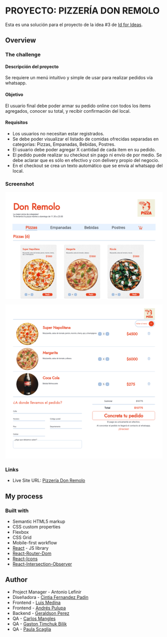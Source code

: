 # PROYECTO: PIZZERÍA DON REMOLO

Esta es una solución para el proyecto de la idea #3 de [Id for Ideas](https://idforideas.com/).

## Overview

### The challenge

#### Descripción del proyecto

Se requiere un menú intuitivo y simple de usar para realizar pedidos vía whatsapp.

#### Objetivo

El usuario final debe poder armar su pedido online con todos los ítems agregados,
conocer su total, y recibir confirmación del local.  


#### Requisitos

- Los usuarios no necesitan estar registrados.
- Se debe poder visualizar el listado de comidas ofrecidas separadas en categorías:
Pizzas, Empanadas, Bebidas, Postres.
- El usuario debe poder agregar X cantidad de cada item en su pedido.
- El pedido puede realizar su checkout sin pago ni envío de por medio. Se debe aclarar
que es sólo en efectivo y con delivery propio del negocio.
- En el checkout se crea un texto automático que se envía al whatsapp del local.

### Screenshot

![Home](./photos/home.png)


![Cart](./photos/cart.png)

### Links

- Live Site URL: [Pizzería Don Remolo](https://don-remolo-pizzeria.vercel.app/)

## My process

### Built with

- Semantic HTML5 markup
- CSS custom properties
- Flexbox
- CSS Grid
- Mobile-first workflow
- [React](https://reactjs.org/) - JS library
- [React-Router-Dom](https://reactrouter.com/en/main)
- [React-Icons](https://react-icons.github.io/react-icons/)
- [React-Intersection-Observer](https://react-intersection-observer.vercel.app/)

## Author

- Project Manager - Antonio Lefinir
- Diseñadora - [Cintia Fernandez Padin](https://www.linkedin.com/in/cintia-fernandez-padin-44a60874/)
- Frontend - [Luis Medina](https://www.linkedin.com/in/luis-medina-dev/)
- Frontend - [Andrés Pulupa](https://www.linkedin.com/in/andres-pulupa/)
- Backend - [Geraldson Perez](https://www.linkedin.com/in/geraldsonperez/)
- QA - [Carlos Mangles](https://www.linkedin.com/in/carlosmangles/)
- QA - [Gaston Timchuk Bilik](https://www.linkedin.com/in/gastontimchuk/)
- QA - [Paula Scaglia](https://www.linkedin.com/in/paula-scaglia-qa/) 
